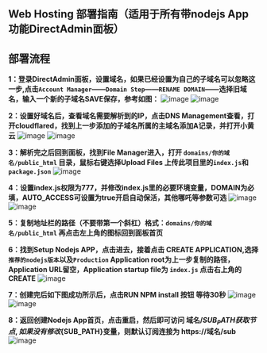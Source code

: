 ## Web Hosting 部署指南（适用于所有带nodejs App功能DirectAdmin面板）

## 部署流程

**1：登录DirectAdmin面板，设置域名，如果已经设置为自己的子域名可以忽略这一步,点击`Account Manager`——`Domain Step`——`RENAME DOMAIN`——选择旧域名，输入一个新的子域名SAVE保存，参考如图：**
![image](https://github.com/user-attachments/assets/01489234-9d9c-4f7e-bb74-13e628232b1e)
![image](https://github.com/user-attachments/assets/a665ec91-3ed3-4735-b6cd-16f1dbea9a4f)

**2：设置好域名后，查看域名需要解析到的IP，点击DNS Management查看，打开cloudflared，找到上一步添加的子域名所属的主域名添加A记录，并打开小黄云**
![image](https://github.com/user-attachments/assets/2ac30790-cdcf-4df9-8dbb-13f0a2eb6e17)
![image](https://github.com/user-attachments/assets/b70cfdfd-4280-4363-8d46-88ebe41e7b13)

**3：解析完之后回到面板，找到File Manager进入，打开 `domains/你的域名/public_html` 目录，鼠标右键选择Upload Files 上传此项目里的`index.js`和`package.json`**
![image](https://github.com/user-attachments/assets/1eb7692c-a208-4d42-b6bb-20048e8b9679)

**4：设置index.js权限为777，并修改index.js里的必要环境变量，DOMAIN为必填，AUTO_ACCESS可设置为true开启自动保活，其他哪吒等参数可选**
![image](https://github.com/user-attachments/assets/97a2b3b6-7288-48d0-88f4-7485f065a339)
![image](https://github.com/user-attachments/assets/1d565230-848e-430b-ad85-f9f007d4992f)

**5：复制地址栏的路径（不要带第一个斜杠）格式：`domains/你的域名/public_html` 再点击左上角的图标回到面板首页**

**6：找到Setup Nodejs APP，点击进去，接着点击 CREATE APPLICATION,选择`推荐的nodejs版本`以及`Production`
Application root为上一步复制的路径，Application URL留空，Application startup file为 `index.js` 点击右上角的CREATE**
![image](https://github.com/user-attachments/assets/6e491e76-fab0-499e-9d5e-d93b8451c3d9)

**7：创建完后如下图成功所示后，点击RUN NPM install 按钮 等待30秒**
![image](https://github.com/user-attachments/assets/48879804-6a98-4e27-87bf-e4c248b85649)
![image](https://github.com/user-attachments/assets/57f96ac8-ccad-43e5-bb01-ade95b35a47d)

**8：返回创建Nodejs App首页，点击重启，然后即可访问 域名/${SUB_PATH} 获取节点, 如果没有修改${SUB_PATH}变量，则默认订阅连接为 https://域名/sub**
![image](https://github.com/user-attachments/assets/758c990b-bb0b-4c21-bd6f-4a8a3333bb35)
